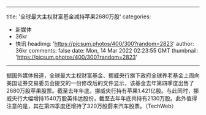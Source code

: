 
---
title: '全球最大主权财富基金减持苹果2680万股'
categories: 
 - 新媒体
 - 36kr
 - 快讯
headimg: 'https://picsum.photos/400/300?random=2823'
author: 36kr
comments: false
date: Mon, 14 Mar 2022 02:23:55 GMT
thumbnail: 'https://picsum.photos/400/300?random=2823'
---

<div>   
据国外媒体报道，全球最大主权财富基金、挪威央行旗下政府全球养老基金上周向美国证券交易委员会提交的一份修改后的文件显示，该基金去年第四季度出售了2680万股苹果股票。截至去年年底，挪威央行持有苹果1.421亿股。与此同时，挪威央行大幅增持1540万股英伟达股份，截至去年年底共持有2130万股。此外值得注意的是，其在第四季度还增持了320万股蔚来汽车股票。（TechWeb）  
</div>
            